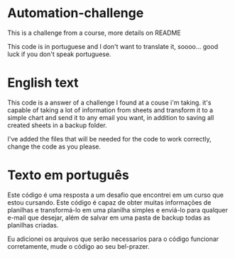 # Automation-challenge
This is a challenge from a course, more details on README


This code is in portuguese and I don't want to translate it, soooo... good luck if you don't speak portuguese.

# English text
This code is a answer of a challenge I found at a couse i'm taking. it's capable of taking a lot of information from sheets 
and transform it to a simple chart and send it to any email you want, in addition to saving all created sheets in a backup folder.

I've added the files that will be needed for the code to work correctly, change the code as you please.

# Texto em português
Este código é uma resposta a um desafio que encontrei em um curso que estou cursando. Este código é capaz de obter muitas informações de planilhas
e transformá-lo em uma planilha simples e enviá-lo para qualquer e-mail que desejar, além de salvar em uma pasta de backup todas as planilhas criadas.

Eu adicionei os arquivos que serão necessarios para o código funcionar corretamente, mude o código ao seu bel-prazer.

